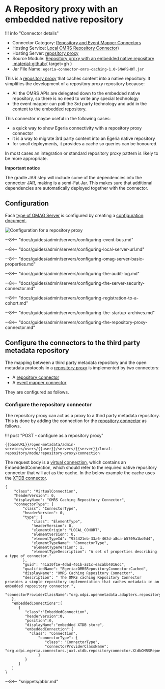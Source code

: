 <!-- SPDX-License-Identifier: CC-BY-4.0 -->
<!-- Copyright Contributors to the Egeria project. -->

#  A Repository proxy with an embedded native repository 

!!! info "Connector details"
- Connector Category:  [Repository and Event Mapper Connectors](/connectors/#repository-and-event-mapper-connectors)
- Hosting Service: [Local OMRS Repository Connector](/services/omrs/component-descrtiptions/local-repository-connector.md))
- Hosting Server: [repository proxy](/concepts/repository-proxy)
- Source Module: [Repository proxy with an embedded native repository :material-github:](https://github.com/odpi/egeria-connector-omrs-caching){ target=gh }
- Jar File Name: `egeria-connector-omrs-caching-1.0-SNAPSHOT.jar`

This is a [repository proxy](/concepts/repository-proxy) that caches content into a native repository.
It simplifies the development of a repository proxy repository because:

- All the OMRS APIs are delegated down to the embedded native repository, so there is no need to write any special technology 
- the event mapper can poll the 3rd party technology and add in the content to the embedded repository.

This connector maybe useful in the following cases:

- a quick way to show Egeria connectivity with a repository proxy connector
- it is a way to migrate 3rd party content into an Egeria native repository
- for small deployments, it provides a cache so queries can be honoured. 

In most cases an integration or standard repository proxy pattern is likely to be more appropriate. 

__Important notice__

The gradle JAR step will include some of the dependencies into the connector JAR, making is a semi-Fat Jar. This makes sure that additional dependencies are automatically deployed together with the connector.



## Configuration 
Each [type of OMAG Server](/concepts/omag-server/#types-of-omag-server) is configured by creating
a [configuration document](/concepts/configuration-document).

![Configuration for a repository proxy](../../guides/admin/servers/repository-proxy-configuration.svg)

--8<-- "docs/guides/admin/servers/configuring-event-bus.md"

--8<-- "docs/guides/admin/servers/configuring-local-server-url.md"

--8<-- "docs/guides/admin/servers/configuring-omag-server-basic-properties.md"

--8<-- "docs/guides/admin/servers/configuring-the-audit-log.md"

--8<-- "docs/guides/admin/servers/configuring-the-server-security-connector.md"

--8<-- "docs/guides/admin/servers/configuring-registration-to-a-cohort.md"

--8<-- "docs/guides/admin/servers/configuring-the-startup-archives.md"

--8<-- "docs/guides/admin/servers/configuring-the-repository-proxy-connector.md"

## Configure the connectors to the third party metadata repository

The mapping between a third party metadata repository and the open metadata protocols in a [repository proxy](/concepts/repository-proxy) is implemented by two connectors:

- A [repository connector](/concepts/repository-connector)
- A [event mapper connector](/concepts/event-mapper-connector)

They are configured as follows.

### Configure the repository connector

The repository proxy can act as a proxy to a third party metadata repository. This is done by adding the connection for the [repository connector](/concepts/repository-connector) as follows.


!!! post "POST - configure as a repository proxy"
```
{{baseURL}}/open-metadata/admin-services/users/{{user}}/servers/{{server}}/local-repository/mode/repository-proxy/connection
```

The request body is a [virtual connection](/concepts/connection/?h=embeddedconnection#virtual-connections), which contains an EmbeddedConnection, which should refer
to the required native repository connector that will act as the cache.
In the below example the cache uses the [XTDB connector](/connectors/repository/xtdb/).

```
{
    "class": "VirtualConnection",
    "headerVersion": 0,
    "displayName": "OMRS Caching Repository Connector",
    "connectorType": {
        "class": "ConnectorType",
        "headerVersion": 0,
        "type": {
            "class": "ElementType",
            "headerVersion": 0,
            "elementOrigin": "LOCAL_COHORT",
            "elementVersion": 0,
            "elementTypeId": "954421eb-33a6-462d-a8ca-b5709a1bd0d4",
            "elementTypeName": "ConnectorType",
            "elementTypeVersion": 1,
            "elementTypeDescription": "A set of properties describing a type of connector."
        },
        "guid": "41a30f1e-4dad-461b-a21c-eacabb4016cc",
        "qualifiedName": "Egeria:OMRSRepositoryConnector:Cached",
        "displayName": "OMRS Caching Repository Connector",
        "description": " The OMRS caching Repository Connector provides a simple repository implementation that caches metadata in an embedded repository connector.",
        "connectorProviderClassName":"org.odpi.openmetadata.adapters.repositoryservices.caching.repositoryconnector.CachingOMRSRepositoryProxyConnectorProvider"
   },
   "embeddedConnections":[
      {
         "class":"EmbeddedConnection",
         "headerVersion":0,
         "position":0,
         "displayName":"embedded XTDB store",
         "embeddedConnection":{  
           "class": "Connection",
               "connectorType": {
                  "class": "ConnectorType",
                  "connectorProviderClassName": "org.odpi.egeria.connectors.juxt.xtdb.repositoryconnector.XtdbOMRSRepositoryConnectorProvider"
               }
         }
      }
   ]
}
```


--8<-- "snippets/abbr.md"
